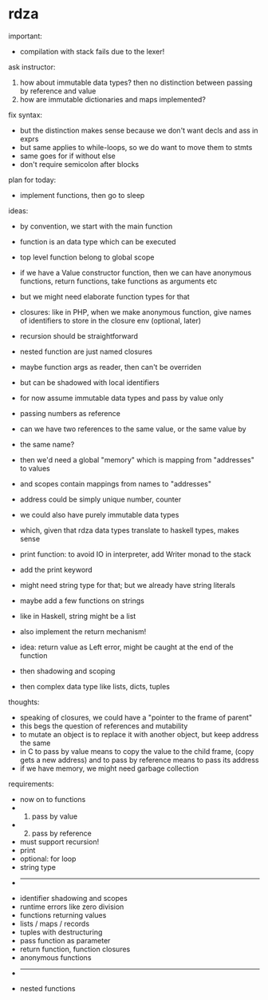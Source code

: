 # rdza

important:
* compilation with stack fails due to the lexer!

ask instructor:
1) how about immutable data types? then no distinction between passing
    by reference and value
2) how are immutable dictionaries and maps implemented?

fix syntax:
* but the distinction makes sense because we don't want decls and ass in exprs
* but same applies to while-loops, so we do want to move them to stmts
* same goes for if without else
* don't require semicolon after blocks

plan for today:
* implement functions, then go to sleep

ideas:

* by convention, we start with the main function
* function is an data type which can be executed
* top level function belong to global scope
* if we have a Value constructor function, then we can have anonymous
    functions, return functions, take functions as arguments etc
* but we might need elaborate function types for that
* closures: like in PHP, when we make anonymous function, give
    names of identifiers to store in the closure env (optional, later)
* recursion should be straightforward
* nested function are just named closures
* maybe function args as reader, then can't be overriden
* but can be shadowed with local identifiers
* for now assume immutable data types and pass by value only

* passing numbers as reference
* can we have two references to the same value, or the same value by
* the same name?
* then we'd need a global "memory" which is mapping from "addresses" to values
* and scopes contain mappings from names to "addresses"
* address could be simply unique number, counter
* we could also have purely immutable data types
* which, given that rdza data types translate to haskell types, makes sense

* print function: to avoid IO in interpreter, add Writer monad to the stack
* add the print keyword
* might need string type for that; but we already have string literals
* maybe add a few functions on strings
* like in Haskell, string might be a list

* also implement the return mechanism!
* idea: return value as Left error, might be caught at the end of the function

* then shadowing and scoping
* then complex data type like lists, dicts, tuples

thoughts:
* speaking of closures, we could have a "pointer to the frame of parent"
* this begs the question of references and mutability
* to mutate an object is to replace it with another object,
    but keep address the same
* in C to pass by value means to copy the value to the child frame,
    (copy gets a new address)
    and to pass by reference means to pass its address
* if we have memory, we might need garbage collection

requirements:
* now on to functions
* 1) pass by value
* 2) pass by reference
* must support recursion!
* print
* optional: for loop
* string type
* ---
* identifier shadowing and scopes
* runtime errors like zero division
* functions returning values
* lists / maps / records
* tuples with destructuring
* pass function as parameter
* return function, function closures
* anonymous functions
* ---
* nested functions